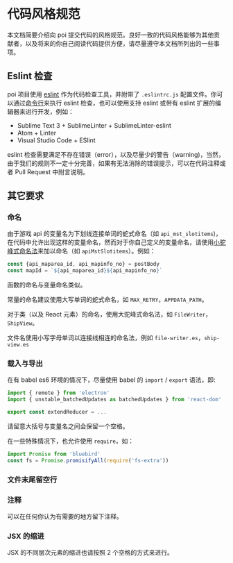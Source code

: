 # 代码风格规范

本文档简要介绍向 poi 提交代码的风格规范。良好一致的代码风格能够为其他贡献者，以及将来的你自己阅读代码提供方便，请尽量遵守本文档所列出的一些事项。

## Eslint 检查
poi 项目使用 [eslint](http://eslint.org/) 作为代码检查工具，并附带了 `.eslintrc.js` 配置文件。你可以通过[命令行](http://eslint.org/docs/user-guide/command-line-interface)来执行 eslint 检查，也可以使用支持 eslint 或带有 eslint 扩展的编辑器来进行开发，例如：
+ Sublime Text 3 + SublimeLinter + SublimeLinter-eslint
+ Atom + Linter
+ Visual Studio Code + ESlint

eslint 检查需要满足不存在错误（error），以及尽量少的警告（warning)，当然，由于我们的规则不一定十分完善，如果有无法消除的错误提示，可以在代码注释或者 Pull Request 中附言说明。

## 其它要求
### 命名
由于游戏 api 的变量名为下划线连接单词的蛇式命名（如 `api_mst_slotitems`)，在代码中允许出现这样的变量命名，然而对于你自己定义的变量命名，请使用[小驼峰式命名法](https://zh.wikipedia.org/wiki/%E9%A7%9D%E5%B3%B0%E5%BC%8F%E5%A4%A7%E5%B0%8F%E5%AF%AB)来加以命名（如 `apiMstSlotitems`）。例如：

``` javascript
const {api_maparea_id, api_mapinfo_no} = postBody
const mapId = `${api_maparea_id}${api_mapinfo_no}`
```
函数的命名与变量命名类似。

常量的命名建议使用大写单词的蛇式命名，如 `MAX_RETRY`，`APPDATA_PATH`。

对于类（以及 React 元素）的命名，使用大驼峰式命名法，如 `FileWriter`，`ShipView`。

文件名使用小写字母单词以连接线相连的命名法，例如 `file-writer.es`，`ship-view.es`

### 载入与导出
在有 babel es6 环境的情况下，尽量使用 babel 的 `import` / `export` 语法，即:
``` javascript
import { remote } from 'electron'
import { unstable_batchedUpdates as batchedUpdates } from 'react-dom'

export const extendReducer = ...
```
请留意大括号与变量名之间会保留一个空格。

在一些特殊情况下，也允许使用 `require`，如：
``` javascript
import Promise from 'bluebird'
const fs = Promise.promisifyAll(require('fs-extra'))
```

### 文件末尾留空行

### 注释
可以在任何你认为有需要的地方留下注释。

### JSX 的缩进
JSX 的不同层次元素的缩进也请按照 2 个空格的方式来进行。